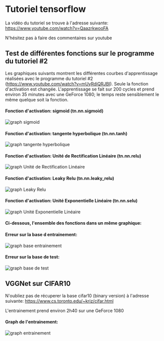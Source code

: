 # Tutoriel tensorflow

La vidéo du tutoriel se trouve à l'adresse suivante:
https://www.youtube.com/watch?v=QaazrkwooFA

N'hésitez pas à faire des commentaires sur youtube

## Test de différentes fonctions sur le programme du tutoriel #2

Les graphiques suivants montrent les différentes courbes d'apprentissage réalisées avec le programme du tutoriel #2 (https://www.youtube.com/watch?v=mUyRdiQRJBI). Seule la fonction d'activation est changée.
L'apprentissage se fait sur 200 cycles et prend environ 35 minutes avec une GeForce 1080; le temps reste sensiblement le même quelque soit la fonction.

#### Fonction d'activation: sigmoid (tn.nn.sigmoid)
![graph sigmoid](https://github.com/L42Project/Tutoriels/blob/master/Tensorflow/tutoriel5/images/Figure_sigmoid.png)

#### Fonction d'activation: tangente hyperbolique (tn.nn.tanh)
![graph tangente hyperbolique](https://github.com/L42Project/Tutoriels/blob/master/Tensorflow/tutoriel5/images/Figure_tanh.png)

#### Fonction d'activation: Unité de Rectification Linéaire (tn.nn.relu)
![graph Unité de Rectification Linéaire](https://github.com/L42Project/Tutoriels/blob/master/Tensorflow/tutoriel5/images/Figure_relu.png)

#### Fonction d'activation: Leaky Relu (tn.nn.leaky_relu)
![graph Leaky Relu](https://github.com/L42Project/Tutoriels/blob/master/Tensorflow/tutoriel5/images/Figure_leaku_relu.png)

#### Fonction d'activation: Unité Exponentielle Linéaire (tn.nn.selu)
![graph Unité Exponentielle Linéaire](https://github.com/L42Project/Tutoriels/blob/master/Tensorflow/tutoriel5/images/Figure_selu.png)

#### Ci-dessous, l'ensemble des fonctions dans un même graphique:

#### Erreur sur la base d entrainement:
![graph base entrainement](https://github.com/L42Project/Tutoriels/blob/master/Tensorflow/tutoriel5/images/Figure_all.png)

#### Erreur sur la base de test:
![graph base de test](https://github.com/L42Project/Tutoriels/blob/master/Tensorflow/tutoriel5/images/Figure_all_2.png)

## VGGNet sur CIFAR10

N'oubliez pas de récuperer la base cifar10 (binary version) à l'adresse suivante:
https://www.cs.toronto.edu/~kriz/cifar.html

L'entrainement prend environ 2h40 sur une GeForce 1080

#### Graph de l'entrainement:
![graph entrainement](https://github.com/L42Project/Tutoriels/blob/master/Tensorflow/tutoriel5/Figure_cifar_vgg.png)

